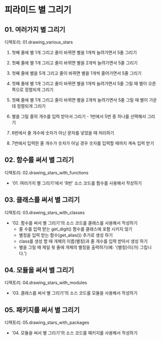 # 피라미드 별 그리기

## 01. 여러가지 별 그리기

디렉토리: 01.drawing_various_stars

1. 첫째 줄에 별 1개 그리고 줄이 바뀌면 별을 1개씩 늘려가면서 5줄 그리기

2. 첫째 줄에 별 1개 그리고 줄이 바뀌면 별을 2개씩 늘려가면서 5줄 그리기

3. 첫째 줄에 별을 5개 그리고 줄이 바뀌면 별을 1개씩 줄어가면서 5줄 그리기

4. 첫째 줄에 별 1개 그리고 줄이 바뀌면 별을 1개씩 늘려가면서 5줄 그릴 때 별이 오른쪽으로 정렬되게 그리기

5. 첫째 줄에 별 1개 그리고 줄이 바뀌면 별을 2개씩 늘려가면서 5줄 그릴 때 별이 가운데 정렬되게 그리기

6. 별을 그릴 줄의 개수를 입력 받아서 그리기 - 1번에서 5번 중 하나를 선택해서 그리기

7. 6번에서 줄 개수에 숫자가 아닌 문자를 넣었을 때 처리하기

8. 7번에서 입력한 줄 개수가 숫자가 아닐 경우 숫자를 입력할 때까지 계속 입력 받기

## 02. 함수를 써서 별 그리기

디렉토리: 02.drawing_stars_with_functions

- '01. 여러가지 별 그리기'에서 '8번' 소스 코드를 함수를 사용해서 작성하기

## 03. 클래스를 써서 별 그리기

디렉토리: 03.drawing_stars_with_classes

- '02. 함수를 써서 별 그리기'의 소스 코드를 클래스를 사용해서 작성하기
  - 줄 수를 입력 받는 get_digit() 함수를 클래스에 포함 시키지 않기
  - 별칭을 입력 받는 함수(get_alias()) 추가로 생성 하기
  - class를 생성 할 때 개체의 이름(별칭)과 줄 개수를 입력 받아서 생성 하기
  - 별을 그릴 때 제일 윗 줄에 개체의 별칭을 출력하기(예: '{별칭}이(가) 그립니다.')

## 04. 모듈을 써서 별 그리기

디렉토리: 04.drawing_stars_with_modules

- '03. 클래스를 써서 별 그리기'의 소스 코드를 모듈을 사용해서 작성하기

## 05. 패키지를 써서 별 그리기

디렉토리: 05.drawing_stars_with_packages

- '04. 모듈을 써서 별 그리기'의 소스 코드를 패키지를 사용해서 작성하기
